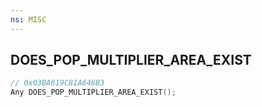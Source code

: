 ```yaml
---
ns: MISC
---
```

## DOES_POP_MULTIPLIER_AREA_EXIST

```c
// 0x03BA619C81A646B3
Any DOES_POP_MULTIPLIER_AREA_EXIST();
```

